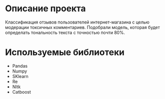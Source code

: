 # Описание проекта

Классификация отзывов пользователей интернет-магазина с целью модерации токсичных комментариев.
Подобрали модель, которая будет определать тональность текста с точностью почти 80%. 

# Используемые библиотеки

* Pandas 
* Numpy 
* SKlearn
* Re 
* Nltk 
* Catboost
